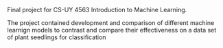 Final project for CS-UY 4563 Introduction to Machine Learning. 

The project contained development and comparison of different machine learnign models to contrast and compare their effectiveness on a data set of plant seedlings for classification
